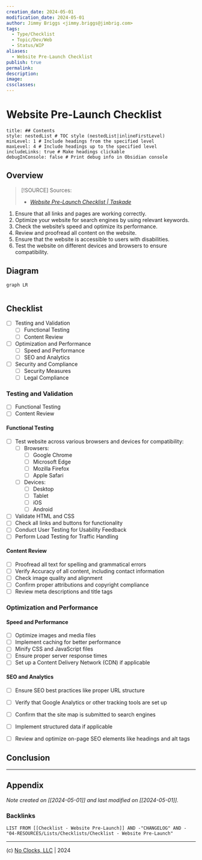 ```yaml
---
creation_date: 2024-05-01
modification_date: 2024-05-01
author: Jimmy Briggs <jimmy.briggs@jimbrig.com>
tags:
  - Type/Checklist
  - Topic/Dev/Web
  - Status/WIP
aliases:
  - Website Pre-Launch Checklist
publish: true
permalink:
description:
image:
cssclasses:
---
```


# Website Pre-Launch Checklist

```table-of-contents
title: ## Contents 
style: nestedList # TOC style (nestedList|inlineFirstLevel)
minLevel: 1 # Include headings from the specified level
maxLevel: 4 # Include headings up to the specified level
includeLinks: true # Make headings clickable
debugInConsole: false # Print debug info in Obsidian console
```

## Overview

> [!SOURCE] Sources:
> - *[Website Pre-Launch Checklist | Taskade](https://www.taskade.com/templates/design/website-pre-launch-checklist)*

1. Ensure that all links and pages are working correctly.
2. Optimize your website for search engines by using relevant keywords.
3. Check the website’s speed and optimize its performance.
4. Review and proofread all content on the website.
5. Ensure that the website is accessible to users with disabilities.
6. Test the website on different devices and browsers to ensure compatibility.

## Diagram

```mermaid
graph LR
  
```

## Checklist

- [ ] Testing and Validation
	- [ ] Functional Testing
	- [ ] Content Review
- [ ] Optimization and Performance
	- [ ] Speed and Performance
	- [ ] SEO and Analytics
- [ ] Security and Compliance
	- [ ] Security Measures
	- [ ] Legal Compliance

### Testing and Validation

- [ ] Functional Testing
- [ ] Content Review

#### Functional Testing

- [ ] Test website across various browsers and devices for compatibility:
	- [ ] Browsers:
		- [ ] Google Chrome
		- [ ] Microsoft Edge
		- [ ] Mozilla Firefox
		- [ ] Apple Safari
	- [ ] Devices:
		- [ ] Desktop
		- [ ] Tablet
		- [ ] iOS
		- [ ] Android
- [ ] Validate HTML and CSS
- [ ] Check all links and buttons for functionality
- [ ] Conduct User Testing for Usability Feedback
- [ ] Perform Load Testing for Traffic Handling

#### Content Review

- [ ] Proofread all text for spelling and grammatical errors
- [ ] Verify Accuracy of all content, including contact information
- [ ] Check image quality and alignment
- [ ] Confirm proper attributions and copyright compliance
- [ ] Review meta descriptions and title tags

### Optimization and Performance

#### Speed and Performance

- [ ]  Optimize images and media files
- [ ]  Implement caching for better performance
- [ ]  Minify CSS and JavaScript files
- [ ]  Ensure proper server response times
- [ ]  Set up a Content Delivery Network (CDN) if applicable

#### SEO and Analytics
    
- [ ]  Ensure SEO best practices like proper URL structure
- [ ]  Verify that Google Analytics or other tracking tools are set up
- [ ]  Confirm that the site map is submitted to search engines
- [ ]  Implement structured data if applicable
- [ ]  Review and optimize on-page SEO elements like headings and alt tags


## Conclusion

***

## Appendix

*Note created on [[2024-05-01]] and last modified on [[2024-05-01]].*

### Backlinks

```dataview
LIST FROM [[Checklist - Website Pre-Launch]] AND -"CHANGELOG" AND -"04-RESOURCES/Lists/Checklists/Checklist - Website Pre-Launch"
```

***

(c) [No Clocks, LLC](https://github.com/noclocks) | 2024
